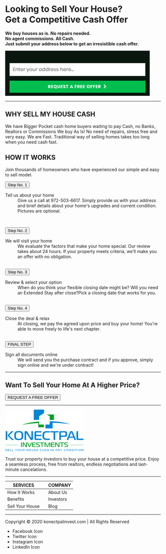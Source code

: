 <!-- Head section for medidata -->
<!--
<head>
    <title>WE BUY HOUSES IN DALLAS-FT WORTH!</title>
</head>
-->

<!-- Body Section -->

# Looking to Sell Your House? <br /> Get a Competitive Cash Offer
**We buy houses as is. No repairs needed. <br />
No agent commissions. All Cash. <br /> 
Just submit your address below to get an irresistible cash offer.**

[![Request A Free Offer](./img/email-form0.png)](https://github.com/fredsiika/konectpal/img/email-form0.png)

---

## WHY SELL MY HOUSE CASH
We have Bigger Pocket cash home buyers waiting to pay Cash, no Banks, Realtors or Commissions
We buy As Is! No need of repairs, stress free and very easy.
We are Fast. Traditional way of selling homes takes too long when you need cash fast.

## HOW IT WORKS
Join thousands of homeowners who have experienced our simple and easy to sell model.

<button>Step No. 1</button>
<dl>
    <dt>Tell us about your home</dt>
    <dd>Give us a call at 972-503-6617. 
    Simply provide us with your address and brief details about your home's upgrades and current condition. Pictures are optional.</dd>
</dl>
<br />

<button>Step No. 2</button>
<dt>We will visit your home</dt>
<dd>We evaluate the factors that make your home special. Our review takes about 24 hours. If your property meets criteria, we’ll make you an offer with no obligation.</dd>
<br />

<button>Step No. 3</button>
<dt>Review & select your option</dt>
<dd> When do you think your flexible closing date might be? Will you need an Extended Stay after close?Pick a closing date that works for you.</dd>
<br />

<button>Step No. 4</button><br />
<dt>Close the deal & relax</dt>
<dd> At closing, we pay the agreed upon price and buy your home! You're able to move freely to life's next chapter.</dd>
<br />

<button>FINAL STEP</button>
<dt>Sign all documents online</dt>
<dd> We will send you the purchase contract and if you approve, simply sign online and we're under contract!</dd>

---



## Want To Sell Your Home At A Higher Price?

<button>REQUEST A FREE OFFER</button>

---
<!-- Footer Section -->

[![Konectpal Investments Logo](./img/logo.png)](https://github.com/fredsiika/konectpal/img/logo.png)

Trust our property investors to buy your house at a competitive price. Enjoy a seamless process, free from realtors, endless negotiations and last-minute cancelations.

---

| SERVICES          |       | COMPANY   |
| -------------     |:------| -----     |
| How It Works      |       | About Us  |
| Benefits          |       | Investors |
| Sell Your House   |       | Blog      |

---

Copyright © 2020 konectpalinvest.com | All Rights Reserved

- Facebook Icon
- Twitter Icon
- Instagram Icon
- LinkedIn Icon

